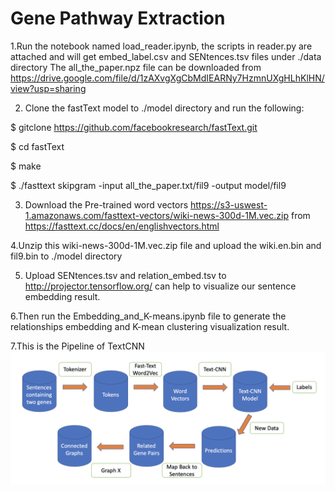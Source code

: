# Gene Pathway Extraction

1.Run the notebook named load_reader.ipynb, the scripts in reader.py are attached and will get embed_label.csv and SENtences.tsv files under ./data directory The all_the_paper.npz file can be downloaded from https://drive.google.com/file/d/1zAXvgXgCbMdIEARNy7HzmnUXgHLhKlHN/view?usp=sharing

2. Clone the fastText model to ./model directory and run the following:

$ gitclone https://github.com/facebookresearch/fastText.git

$ cd fastText

$ make

$ ./fasttext skipgram -input all_the_paper.txt/fil9 -output model/fil9

3. Download the Pre-trained word vectors https://s3-uswest-1.amazonaws.com/fasttext-vectors/wiki-news-300d-1M.vec.zip from https://fasttext.cc/docs/en/englishvectors.html

4.Unzip this wiki-news-300d-1M.vec.zip file and upload the wiki.en.bin and fil9.bin to ./model directory

5. Upload SENtences.tsv and relation_embed.tsv to http://projector.tensorflow.org/ can help to visualize our sentence embedding result.

6.Then run the Embedding_and_K-means.ipynb file to generate the relationships embedding and K-mean clustering visualization result.

7.This is the Pipeline of TextCNN
![image](https://github.com/Sapphirine/Gene-Pathway-Extraction/blob/master/TextCNN.png?raw=true)
      
      
